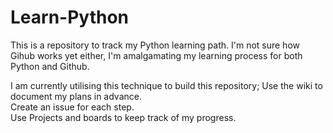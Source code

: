 # Learn-Python
This is a repository to track my Python learning path.
I'm not sure how Gihub works yet either, I'm amalgamating my learning process for both Python and Github.<br>

I am currently utilising this technique to build this repository;
Use the wiki to document my plans in advance.<br>
Create an issue for each step.<br>
Use Projects and boards to keep track of my progress.<br>
